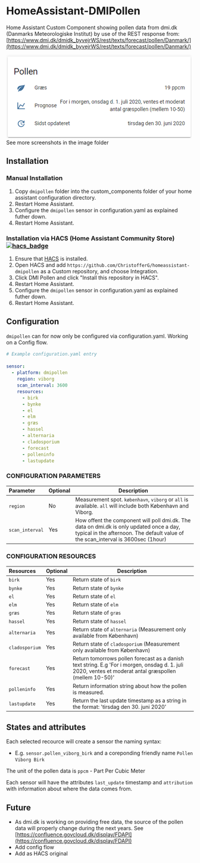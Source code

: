 # HomeAssistant-DMIPollen

Home Assistant Custom Component showing pollen data from dmi.dk (Danmarks Meteorologiske Institut) by use of the REST response from: [https://www.dmi.dk/dmidk_byvejrWS/rest/texts/forecast/pollen/Danmark/](https://www.dmi.dk/dmidk_byvejrWS/rest/texts/forecast/pollen/Danmark/)

<img src="images/hapollenview.png">
See more screenshots in the image folder

## Installation

### Manual Installation
  1. Copy `dmipollen` folder into the custom_components folder of your home assistant configuration directory.
  2. Restart Home Assistant.
  3. Configure the `dmipollen` sensor in configuration.yaml as explained futher down.
  4. Restart Home Assistant.

### Installation via HACS (Home Assistant Community Store) [![hacs_badge](https://img.shields.io/badge/HACS-Custom-orange.svg?style=for-the-badge)](https://github.com/custom-components/hacs)
  1. Ensure that [HACS](https://hacs.xyz/) is installed.
  2. Open HACS and add `https://github.com/ChristofferG/homeassistant-dmipollen` as a Custom repository, and choose Integration.
  3. Click DMI Pollen and click "Install this repository in HACS".
  4. Restart Home Assistant.
  5. Configure the `dmipollen` sensor in configuration.yaml as explained futher down.
  6. Restart Home Assistant.

## Configuration

`dmipollen` can for now only be configured via configuration.yaml. Working on a Config flow.

```yaml
# Example configuration.yaml entry

sensor:
  - platform: dmipollen
    region: viborg 
    scan_interval: 3600
    resources:
      - birk
      - bynke
      - el
      - elm
      - græs
      - hassel
      - alternaria
      - cladosporium
      - forecast
      - polleninfo
      - lastupdate
```

### CONFIGURATION PARAMETERS

|Parameter |Optional|Description
|:----------|----------|------------
| `region` | No | Measurement spot. `københavn`, `viborg` or `all` is available. `all` will include both København and Viborg.
|`scan_interval` | Yes | How offent the component will poll dmi.dk. The data on dmi.dk is only updated once a day, typical in the afternoon. The default value of the scan_interval is 3600sec (1hour)

### CONFIGURATION RESOURCES

|Resources |Optional|Description
|:----------|----------|------------
| `birk` | Yes | Return state of `birk`
|`bynke` | Yes | Return state of `bynke`
|`el` | Yes | Return state of `el`
|`elm` | Yes | Return state of `elm`
|`græs` | Yes | Return state of `græs`
|`hassel` | Yes | Return state of `hassel`
|`alternaria` | Yes | Return state of `alternaria` (Measurement only available from København)
|`cladosporium` | Yes | Return state of `cladosporium` (Measurement only available from København)
|`forecast` | Yes | Return tomorrows pollen forecast as a danish text string. E.g 'For i morgen, onsdag d. 1. juli 2020, ventes et moderat antal græspollen (mellem 10-50)'
|`polleninfo` | Yes | Return information string about how the pollen is measured.
|`lastupdate` | Yes | Return the last update timestamp as a string in the format: 'tirsdag den 30. juni 2020'

## States and attributes

Each selected recource will create a sensor the naming syntax:
* E.g. `sensor.pollen_viborg_birk` and a coreponding friendly name `Pollen Viborg Birk`

The unit of the pollen data is `ppcm` - Part Per Cubic Meter

Each sensor will have the attributes `last_update` timestamp and `attribution` with information about where the data comes from.

## Future
* As dmi.dk is working on providing free data, the source of the pollen data will properly change during the next years. See [https://confluence.govcloud.dk/display/FDAPI](https://confluence.govcloud.dk/display/FDAPI)
* Add config flow
* Add as HACS original